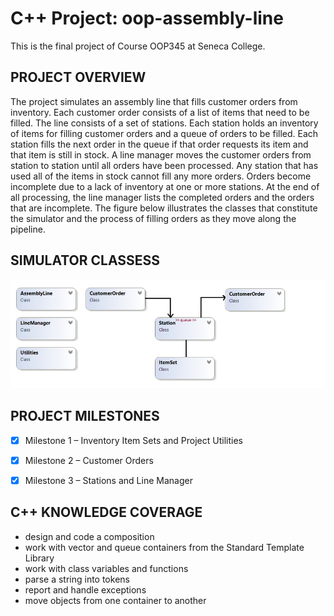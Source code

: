 # C++ Project: oop-assembly-line

This is the final project of Course OOP345 at Seneca College.

## PROJECT OVERVIEW

The project simulates an assembly line that fills customer orders from inventory. Each customer order consists of a list of items that need to be filled. The line consists of a set of stations. Each station holds an inventory of items for filling customer orders and a queue of orders to be filled. Each station fills the next order in the queue if that order requests its item and that item is still in stock. A line manager moves the customer orders from station to station until all orders have been processed. Any station that has used all of the items in stock cannot fill any more orders. Orders become incomplete due to a lack of inventory at one or more stations. At the end of all processing, the line manager lists the completed orders and the orders that are incomplete. The figure below illustrates the classes that constitute the simulator and the process of filling orders as they move along the pipeline.


## SIMULATOR CLASSESS

![image](https://github.com/lchade/oop-assembly-line/blob/master/project-overview.jpg)


## PROJECT MILESTONES

- [x]	Milestone 1 – Inventory Item Sets and Project Utilities
- [x]	Milestone 2 – Customer Orders
- [x]	Milestone 3 – Stations and Line Manager


## C++ KNOWLEDGE COVERAGE

* design and code a composition
* work with vector and queue containers from the Standard Template Library
*	work with class variables and functions
*	parse a string into tokens 
*	report and handle exceptions
*	move objects from one container to another
